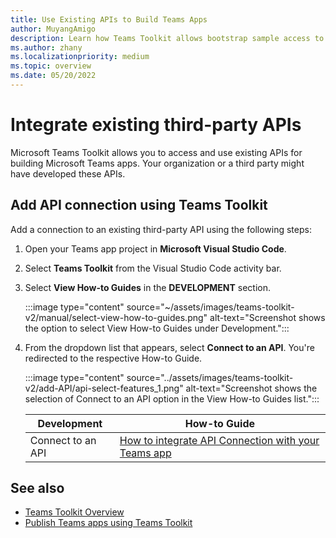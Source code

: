 ```yaml
---
title: Use Existing APIs to Build Teams Apps
author: MuyangAmigo
description: Learn how Teams Toolkit allows bootstrap sample access to existing APIs, add API connection, and different authentication types.
ms.author: zhany
ms.localizationpriority: medium
ms.topic: overview
ms.date: 05/20/2022
---
```


# Integrate existing third-party APIs

Microsoft Teams Toolkit allows you to access and use existing APIs for building Microsoft Teams apps. Your organization or a third party might have developed these APIs.

## Add API connection using Teams Toolkit

Add a connection to an existing third-party API using the following steps:

1. Open your Teams app project in **Microsoft Visual Studio Code**.
1. Select **Teams Toolkit** from the Visual Studio Code activity bar.
1. Select **View How-to Guides** in the **DEVELOPMENT** section.

    :::image type="content" source="~/assets/images/teams-toolkit-v2/manual/select-view-how-to-guides.png" alt-text="Screenshot shows the option to select View How-to Guides under Development.":::

1. From the dropdown list that appears, select **Connect to an API**. You're redirected to the respective How-to Guide.

    :::image type="content" source="../assets/images/teams-toolkit-v2/add-API/api-select-features_1.png" alt-text="Screenshot shows the selection of Connect to an API option in the View How-to Guides list.":::

      |**Development** | **How-to Guide** |
      |----------|----------|
      |Connect to an API | [How to integrate API Connection with your Teams app](https://github.com/OfficeDev/TeamsFx/wiki/Integrate-API-Connection-with-your-Teams-app) |

## See also

* [Teams Toolkit Overview](teams-toolkit-fundamentals.md)
* [Publish Teams apps using Teams Toolkit](publish.md)
